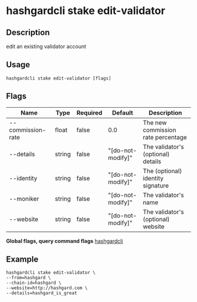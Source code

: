 # hashgardcli stake edit-validator

## Description

edit an existing validator account

## Usage

```shell
hashgardcli stake edit-validator [flags]
```

## Flags

| Name             | Type  | Required| Default           | Description           |
| ----------------- | ------ | -------- | ----------------- | -------------------- |
| --commission-rate | float  | false    | 0.0               | The new commission rate percentage|
| --details         | string | false    | "[do-not-modify]" | The validator's (optional) details |
| --identity        | string | false    | "[do-not-modify]" | The (optional) identity signature |
| --moniker         | string | false    | "[do-not-modify]" | The validator's name |
| --website         | string | false    | "[do-not-modify]" | The validator's (optional) website|

**Global flags, query command flags** [hashgardcli](../README.md)

## Example

```shell
hashgardcli stake edit-validator \
--from=hashgard \
--chain-id=hashgard \
--website=http://hashgard.com \
--details=hashgard_is_great
```
